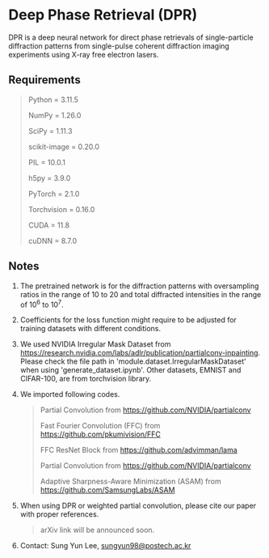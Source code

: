 # Deep Phase Retrieval (DPR)
DPR is a deep neural network for direct phase retrievals of single-particle diffraction patterns from single-pulse coherent diffraction imaging experiments using X-ray free electron lasers.

## Requirements

> Python = 3.11.5
> 
> NumPy = 1.26.0
> 
> SciPy = 1.11.3
> 
> scikit-image = 0.20.0
> 
> PIL = 10.0.1
> 
> h5py = 3.9.0
> 
> PyTorch = 2.1.0
> 
> Torchvision = 0.16.0
> 
> CUDA = 11.8
> 
> cuDNN = 8.7.0
> 

## Notes

1. The pretrained network is for the diffraction patterns with oversampling ratios in the range of 10 to 20 and total diffracted intensities in the range of 10<sup>6</sup> to 10<sup>7</sup>.

2. Coefficients for the loss function might require to be adjusted for training datasets with different conditions.

3. We used NVIDIA Irregular Mask Dataset from https://research.nvidia.com/labs/adlr/publication/partialconv-inpainting. Please check the file path in 'module.dataset.IrregularMaskDataset' when using 'generate_dataset.ipynb'. Other datasets, EMNIST and CIFAR-100, are from torchvision library.

4. We imported following codes.

    > Partial Convolution from https://github.com/NVIDIA/partialconv
    > 
    > Fast Fourier Convolution (FFC) from https://github.com/pkumivision/FFC
    > 
    > FFC ResNet Block from https://github.com/advimman/lama
    > 
    > Partial Convolution from https://github.com/NVIDIA/partialconv
    > 
    > Adaptive Sharpness-Aware Minimization (ASAM) from https://github.com/SamsungLabs/ASAM
    > 

5. When using DPR or weighted partial convolution, please cite our paper with proper references.

    > arXiv link will be announced soon.

6. Contact: Sung Yun Lee, sungyun98@postech.ac.kr
